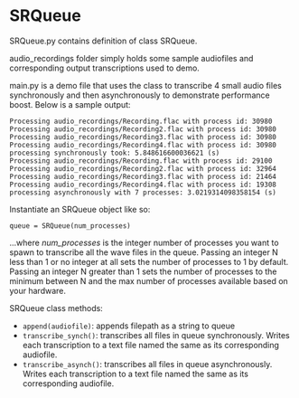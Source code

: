 # SRQueue

SRQueue.py contains definition of class SRQueue.

audio_recordings folder simply holds some sample audiofiles and corresponding output transcriptions used to demo.

main.py is a demo file that uses the class to transcribe 4 small audio files synchronously and then asynchronously to demonstrate performance boost. Below is a sample output:

```
Processing audio_recordings/Recording.flac with process id: 30980
Processing audio_recordings/Recording2.flac with process id: 30980
Processing audio_recordings/Recording3.flac with process id: 30980
Processing audio_recordings/Recording4.flac with process id: 30980
processing synchronously took: 5.848616600036621 (s)
Processing audio_recordings/Recording.flac with process id: 29100
Processing audio_recordings/Recording2.flac with process id: 32964
Processing audio_recordings/Recording3.flac with process id: 21464
Processing audio_recordings/Recording4.flac with process id: 19308
processing asynchronously with 7 processes: 3.0219314098358154 (s)
```

Instantiate an SRQueue object like so:

``` queue = SRQueue(num_processes) ```

...where *num_processes* is the integer number of processes you want to spawn to transcribe all the wave files in the queue. Passing an integer N less than 1 or no integer at all sets the number of processes to 1 by default. Passing an integer N greater than 1 sets the number of processes to the minimum between N and the max number of processes available based on your hardware.


SRQueue class methods:
- ```append(audiofile)```: appends filepath as a string to queue
- ```transcribe_synch()```: transcribes all files in queue synchronously. Writes each transcription to a text file named the same as its corresponding audiofile.
- ```transcribe_asynch()```: transcribes all files in queue asynchronously. Writes each transcription to a text file named the same as its corresponding audiofile.


